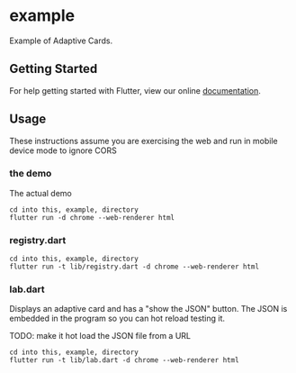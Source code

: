 # example

Example of Adaptive Cards.

## Getting Started

For help getting started with Flutter, view our online
[documentation](https://flutter.io/).


## Usage
These instructions assume you are exercising the web and run in mobile device mode to ignore CORS

### the demo

The actual demo

```
cd into this, example, directory
flutter run -d chrome --web-renderer html
```

### registry.dart

```
cd into this, example, directory
flutter run -t lib/registry.dart -d chrome --web-renderer html
```


### lab.dart
Displays an adaptive card and has a "show the JSON" button.
The JSON is embedded in the program so you can hot reload testing it.

TODO: make it hot load the JSON file from a URL

```
cd into this, example, directory
flutter run -t lib/lab.dart -d chrome --web-renderer html
```
